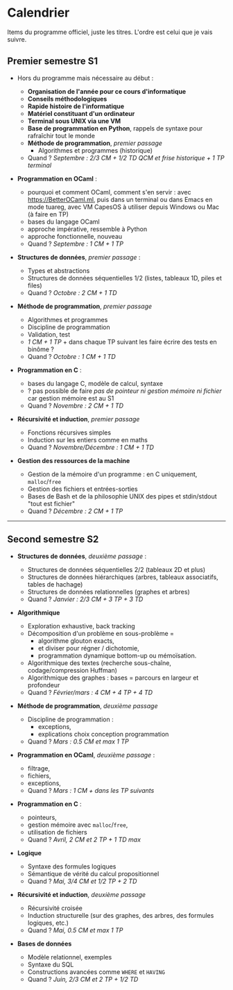 # Calendrier

Items du programme officiel, juste les titres.
L'ordre est celui que je vais suivre.

## Premier semestre S1

- Hors du programme mais nécessaire au début :
  - **Organisation de l'année pour ce cours d'informatique**
  - **Conseils méthodologiques**
  - **Rapide histoire de l'informatique**
  - **Matériel constituant d'un ordinateur**
  - **Terminal sous UNIX via une VM**
  - **Base de programmation en Python**, rappels de syntaxe pour rafraîchir tout le monde
  - **Méthode de programmation**, *premier passage*
    - Algorithmes et programmes (historique)
  - Quand ? *Septembre : 2/3 CM + 1/2 TD QCM et frise historique + 1 TP terminal*

- **Programmation en OCaml** :
  - pourquoi et comment OCaml, comment s'en servir : avec <https://BetterOCaml.ml>, puis dans un terminal ou dans Emacs en mode tuareg, avec VM CapesOS à utiliser depuis Windows ou Mac (à faire en TP)
  - bases du langage OCaml
  - approche impérative, ressemble à Python
  - approche fonctionnelle, nouveau
  - Quand ? *Septembre : 1 CM + 1 TP*

- **Structures de données**, *premier passage* :
  - Types et abstractions
  - Structures de données séquentielles 1/2 (listes, tableaux 1D, piles et files)
  - Quand ? *Octobre : 2 CM + 1 TD*

- **Méthode de programmation**, *premier passage*
  - Algorithmes et programmes
  - Discipline de programmation
  - Validation, test
  - *1 CM + 1 TP* + dans chaque TP suivant les faire écrire des tests en binôme ?
  - Quand ? *Octobre : 1 CM + 1 TD*

- **Programmation en C** :
  - bases du langage C, modèle de calcul, syntaxe
  - ? pas possible de faire *pas de pointeur ni gestion mémoire ni fichier* car gestion mémoire est au S1
  - Quand ? *Novembre : 2 CM + 1 TD*

- **Récursivité et induction**, *premier passage*
  - Fonctions récursives simples
  - Induction sur les entiers comme en maths
  - Quand ? *Novembre/Décembre : 1 CM + 1 TD*

- **Gestion des ressources de la machine**
  - Gestion de la mémoire d'un programme : en C uniquement, `malloc`/`free`
  - Gestion des fichiers et entrées-sorties
  - Bases de Bash et de la philosophie UNIX des pipes et stdin/stdout "tout est fichier"
  - Quand ? *Décembre : 2 CM + 1 TP*

----

## Second semestre S2

- **Structures de données**, *deuxième passage* :
  - Structures de données séquentielles 2/2 (tableaux 2D et plus)
  - Structures de données hiérarchiques (arbres, tableaux associatifs, tables de hachage)
  - Structures de données relationnelles (graphes et arbres)
  - Quand ? *Janvier : 2/3 CM + 3 TP + 3 TD*

- **Algorithmique**
  - Exploration exhaustive, back tracking
  - Décomposition d'un problème en sous-problème =
    - algorithme glouton exacts,
    - et diviser pour régner / dichotomie,
    - programmation dynamique bottom-up ou mémoïsation.
  - Algorithmique des textes (recherche sous-chaîne, codage/compression Huffman)
  - Algorithmique des graphes : bases = parcours en largeur et profondeur
  - Quand ? *Février/mars : 4 CM + 4 TP + 4 TD*

- **Méthode de programmation**, *deuxième passage*
  - Discipline de programmation :
    - exceptions,
    - explications choix conception programmation
  - Quand ? *Mars : 0.5 CM et max 1 TP*

- **Programmation en OCaml**, *deuxième passage* :
  - filtrage,
  - fichiers,
  - exceptions,
  - Quand ? *Mars : 1 CM + dans les TP suivants*

- **Programmation en C** :
  - pointeurs,
  - gestion mémoire avec `malloc`/`free`,
  - utilisation de fichiers
  - Quand ? *Avril, 2 CM et 2 TP + 1 TD max*

- **Logique**
  - Syntaxe des formules logiques
  - Sémantique de vérité du calcul propositionnel
  - Quand ? *Mai, 3/4 CM et 1/2 TP + 2 TD*

- **Récursivité et induction**, *deuxième passage*
  - Récursivité croisée
  - Induction structurelle (sur des graphes, des arbres, des formules logiques, etc.)
  - Quand ? *Mai, 0.5 CM et max 1 TP*

- **Bases de données**
  - Modèle relationnel, exemples
  - Syntaxe du SQL
  - Constructions avancées comme `WHERE` et `HAVING`
  - Quand ? *Juin, 2/3 CM et 2 TP + 1/2 TD*

